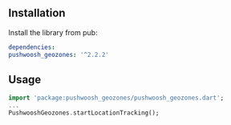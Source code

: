 ## Installation

Install the library from pub:

```yaml
dependencies:
pushwoosh_geozones: '^2.2.2'
```

## Usage
```dart
import 'package:pushwoosh_geozones/pushwoosh_geozones.dart';
...
PushwooshGeozones.startLocationTracking();
```
